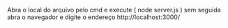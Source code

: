 Abra o local do arquivo pelo cmd e execute ( node server.js )
sem seguida abra o navegador e digite o endereço http://localhost:3000/